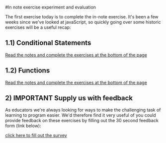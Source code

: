 #In note exercise experiment and evaluation 

The first exercise today is to complete the in-note exercise.  It's been a few weeks since we've looked at javaScript, so quickly going over some historic exercises will be a useful recap:


## 1.1) Conditional Statements

[Read the notes and complete the exercises at the bottom of the page](https://sirus21.gitbooks.io/cda401/content/sessions/session3/conditional_statements.html) 

## 1.2)  Functions  

[Read the notes and complete the exercises at the bottom of the page](https://sirus21.gitbooks.io/cda401/content/sessions/session3/functions.html) 


## 2) **IMPORTANT** Supply us with feedback

As educators we're always looking for ways to make the challenging task of learning to program easier. We'd therefore find it very useful of you could provide feedback on these exercises by filling out the 30 second feedback form (link below):


[click here to fill out the survey](https://goo.gl/forms/uyeEcvCv3X4F8D7v2)